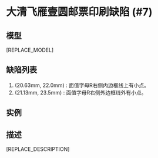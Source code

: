 # 大清飞雁壹圆邮票印刷缺陷 (#7)

## 模型
[REPLACE_MODEL]

## 缺陷列表
1. (20.63mm, 22.0mm) :  面值字母R右侧内边框线上有小点。
1. (21.13mm, 23.5mm) :  面值字母R右侧外边框线外有小点。


## 实例


## 描述
[REPLACE_DESCRIPTION]
